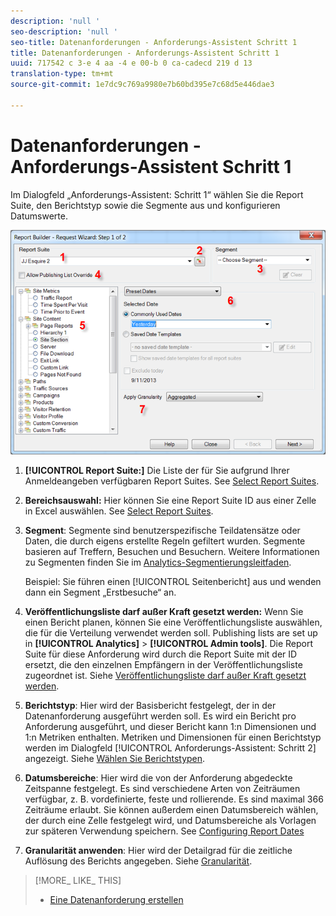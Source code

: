 ```yaml
---
description: 'null '
seo-description: 'null '
seo-title: Datenanforderungen - Anforderungs-Assistent Schritt 1
title: Datenanforderungen - Anforderungs-Assistent Schritt 1
uuid: 717542 c 3-e 4 aa -4 e 00-b 0 ca-cadecd 219 d 13
translation-type: tm+mt
source-git-commit: 1e7dc9c769a9980e7b60bd395e7c68d5e446dae3

---
```



# Datenanforderungen - Anforderungs-Assistent Schritt 1

Im Dialogfeld „Anforderungs-Assistent: Schritt 1“ wählen Sie die Report Suite, den Berichtstyp sowie die Segmente aus und konfigurieren Datumswerte.

![](assets/rw1_overview.png)

1. **[!UICONTROL Report Suite:]** Die Liste der für Sie aufgrund Ihrer Anmeldeangeben verfügbaren Report Suites. See [Select Report Suites](../../../analyze/report-builder/data-requests/selecting-report-suites/t-select-report-suites.md#task_59444416F6F042D1998217AE91580913).

1. **Bereichsauswahl:** Hier können Sie eine Report Suite ID aus einer Zelle in Excel auswählen. See [Select Report Suites](../../../analyze/report-builder/data-requests/selecting-report-suites/t-select-report-suites.md#task_59444416F6F042D1998217AE91580913).

1. **Segment**: Segmente sind benutzerspezifische Teildatensätze oder Daten, die durch eigens erstellte Regeln gefiltert wurden. Segmente basieren auf Treffern, Besuchen und Besuchern. Weitere Informationen zu Segmenten finden Sie im [Analytics-Segmentierungsleitfaden](https://marketing.adobe.com/resources/help/en_US/analytics/segment/).

   Beispiel: Sie führen einen [!UICONTROL Seitenbericht] aus und wenden dann ein Segment „Erstbesuche“ an.

1. **Veröffentlichungsliste darf außer Kraft gesetzt werden:** Wenn Sie einen Bericht planen, können Sie eine Veröffentlichungsliste auswählen, die für die Verteilung verwendet werden soll. Publishing lists are set up in **[!UICONTROL Analytics]** &gt; **[!UICONTROL Admin tools]**. Die Report Suite für diese Anforderung wird durch die Report Suite mit der ID ersetzt, die den einzelnen Empfängern in der Veröffentlichungsliste zugeordnet ist. Siehe [Veröffentlichungsliste darf außer Kraft gesetzt werden](../../../analyze/report-builder/data-requests/allow-publishing-list-overrides.md#concept_BCB19A20DC4B4B8D984F9670EE018D8C).

1. **Berichtstyp**: Hier wird der Basisbericht festgelegt, der in der Datenanforderung ausgeführt werden soll. Es wird ein Bericht pro Anforderung ausgeführt, und dieser Bericht kann 1:n Dimensionen und 1:n Metriken enthalten. Metriken und Dimensionen für einen Berichtstyp werden im Dialogfeld [!UICONTROL Anforderungs-Assistent: Schritt 2] angezeigt. Siehe [Wählen Sie Berichtstypen](../../../analyze/report-builder/data-requests/c-report-types/select-report-types.md#concept_C711B27E6FB64C18AC564EE142FC7EFC).

1. **Datumsbereiche**: Hier wird die von der Anforderung abgedeckte Zeitspanne festgelegt. Es sind verschiedene Arten von Zeiträumen verfügbar, z. B. vordefinierte, feste und rollierende. Es sind maximal 366 Zeiträume erlaubt. Sie können außerdem einen Datumsbereich wählen, der durch eine Zelle festgelegt wird, und Datumsbereiche als Vorlagen zur späteren Verwendung speichern.  See [Configuring Report Dates](../../../analyze/report-builder/data-requests/configuring-report-dates/custom-calendar.md)

1. **Granularität anwenden**: Hier wird der Detailgrad für die zeitliche Auflösung des Berichts angegeben. Siehe [Granularität](../../../analyze/report-builder/data-requests/configuring-report-dates/granularity.md#concept_A13CBA2962E24FF882456135431B7ADB).

>[!MORE_ LIKE_ THIS]
>
>* [Eine Datenanforderung erstellen](/help/analyze/report-builder/data-requests/t-create-a-data-request.md)